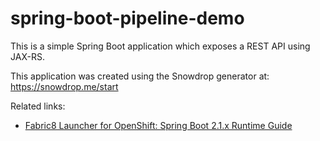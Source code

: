 # spring-boot-pipeline-demo

This is a simple Spring Boot application which exposes a REST API using JAX-RS.

This application was created using the Snowdrop generator at: https://snowdrop.me/start

Related links:

- [Fabric8 Launcher for OpenShift: Spring Boot 2.1.x Runtime Guide][1]

[1]: https://appdev.openshift.io/docs/spring-boot-runtime.html#configuring-your-application-to-use-spring-boot_spring-boot
